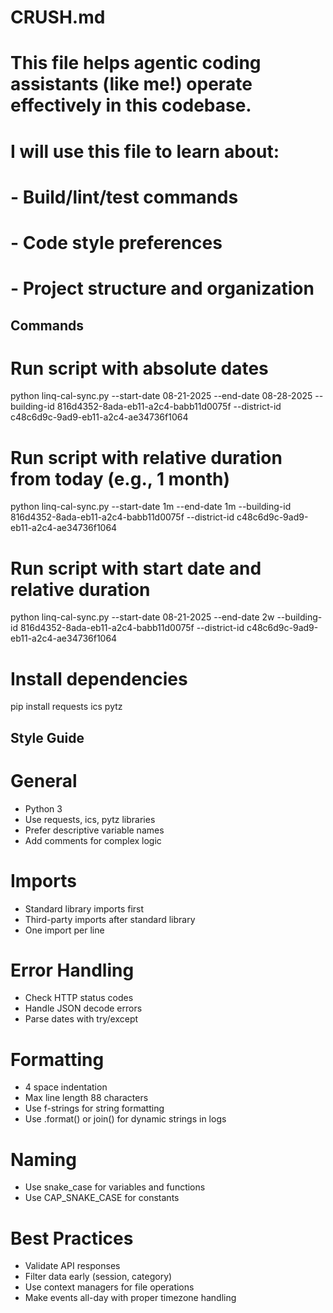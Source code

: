 # CRUSH.md
#
# This file helps agentic coding assistants (like me!) operate effectively in this codebase.
# I will use this file to learn about:
# - Build/lint/test commands
# - Code style preferences
# - Project structure and organization

## Commands

# Run script with absolute dates
python linq-cal-sync.py --start-date 08-21-2025 --end-date 08-28-2025 --building-id 816d4352-8ada-eb11-a2c4-babb11d0075f --district-id c48c6d9c-9ad9-eb11-a2c4-ae34736f1064

# Run script with relative duration from today (e.g., 1 month)
python linq-cal-sync.py --start-date 1m --end-date 1m --building-id 816d4352-8ada-eb11-a2c4-babb11d0075f --district-id c48c6d9c-9ad9-eb11-a2c4-ae34736f1064

# Run script with start date and relative duration
python linq-cal-sync.py --start-date 08-21-2025 --end-date 2w --building-id 816d4352-8ada-eb11-a2c4-babb11d0075f --district-id c48c6d9c-9ad9-eb11-a2c4-ae34736f1064

# Install dependencies
pip install requests ics pytz

## Style Guide

# General
- Python 3
- Use requests, ics, pytz libraries
- Prefer descriptive variable names
- Add comments for complex logic

# Imports
- Standard library imports first
- Third-party imports after standard library
- One import per line

# Error Handling
- Check HTTP status codes
- Handle JSON decode errors
- Parse dates with try/except

# Formatting
- 4 space indentation
- Max line length 88 characters
- Use f-strings for string formatting
- Use .format() or join() for dynamic strings in logs

# Naming
- Use snake_case for variables and functions
- Use CAP_SNAKE_CASE for constants

# Best Practices
- Validate API responses
- Filter data early (session, category)
- Use context managers for file operations
- Make events all-day with proper timezone handling